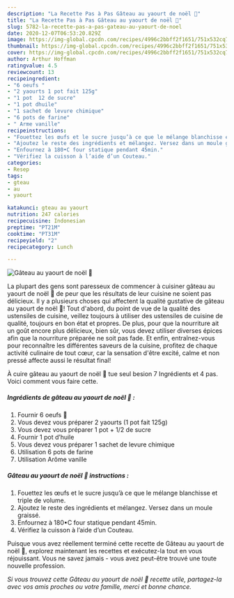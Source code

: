 ```yaml
---
description: "La Recette Pas à Pas Gâteau au yaourt de noël 🤶"
title: "La Recette Pas à Pas Gâteau au yaourt de noël 🤶"
slug: 5782-la-recette-pas-a-pas-gateau-au-yaourt-de-noel
date: 2020-12-07T06:53:20.829Z
image: https://img-global.cpcdn.com/recipes/4996c2bbff2f1651/751x532cq70/gateau-au-yaourt-de-noel-🤶-photo-principale-de-la-recette.jpg
thumbnail: https://img-global.cpcdn.com/recipes/4996c2bbff2f1651/751x532cq70/gateau-au-yaourt-de-noel-🤶-photo-principale-de-la-recette.jpg
cover: https://img-global.cpcdn.com/recipes/4996c2bbff2f1651/751x532cq70/gateau-au-yaourt-de-noel-🤶-photo-principale-de-la-recette.jpg
author: Arthur Hoffman
ratingvalue: 4.5
reviewcount: 13
recipeingredient:
- "6 oeufs "
- "2 yaourts 1 pot fait 125g"
- "1 pot  12 de sucre"
- "1 pot dhuile"
- "1 sachet de levure chimique"
- "6 pots de farine"
- " Arme vanille"
recipeinstructions:
- "Fouettez les œufs et le sucre jusqu’à ce que le mélange blanchisse et triple de volume."
- "Ajoutez le reste des ingrédients et mélangez. Versez dans un moule graissé."
- "Enfournez à 180•C four statique pendant 45min."
- "Vérifiez la cuisson à l’aide d’un Couteau."
categories:
- Resep
tags:
- gteau
- au
- yaourt

katakunci: gteau au yaourt 
nutrition: 247 calories
recipecuisine: Indonesian
preptime: "PT21M"
cooktime: "PT31M"
recipeyield: "2"
recipecategory: Lunch

---
```



![Gâteau au yaourt de noël 🤶](https://img-global.cpcdn.com/recipes/4996c2bbff2f1651/751x532cq70/gateau-au-yaourt-de-noel-🤶-photo-principale-de-la-recette.jpg)

La plupart des gens sont paresseux de commencer à cuisiner gâteau au yaourt de noël 🤶 de peur que les résultats de leur cuisine ne soient pas délicieux. Il y a plusieurs choses qui affectent la qualité gustative de gâteau au yaourt de noël 🤶! Tout d'abord, du point de vue de la qualité des ustensiles de cuisine, veillez toujours à utiliser des ustensiles de cuisine de qualité, toujours en bon état et propres. De plus, pour que la nourriture ait un goût encore plus délicieux, bien sûr, vous devez utiliser diverses épices afin que la nourriture préparée ne soit pas fade. Et enfin, entraînez-vous pour reconnaître les différentes saveurs de la cuisine, profitez de chaque activité culinaire de tout cœur, car la sensation d'être excité, calme et non pressé affecte aussi le résultat final!

<!--inarticleads1-->

À cuire gâteau au yaourt de noël 🤶 tue seul besion 7 Ingrédients et 4 pas. Voici comment vous faire cette.

##### Ingrédients de gâteau au yaourt de noël 🤶 :

1. Fournir 6 oeufs 🥚
1. Vous devez vous préparer 2 yaourts (1 pot fait 125g)
1. Vous devez vous préparer 1 pot + 1/2 de sucre
1. Fournir 1 pot d’huile
1. Vous devez vous préparer 1 sachet de levure chimique
1. Utilisation 6 pots de farine
1. Utilisation  Arôme vanille




<!--inarticleads2-->

##### Gâteau au yaourt de noël 🤶 instructions :

1. Fouettez les œufs et le sucre jusqu’à ce que le mélange blanchisse et triple de volume.
1. Ajoutez le reste des ingrédients et mélangez. Versez dans un moule graissé.
1. Enfournez à 180•C four statique pendant 45min.
1. Vérifiez la cuisson à l’aide d’un Couteau.




<!--inarticleads1-->

<p>
Puisque vous avez réellement terminé cette recette de Gâteau au yaourt de noël 🤶, explorez maintenant les recettes et exécutez-la tout en vous réjouissant. Vous ne savez jamais - vous avez peut-être trouvé une toute nouvelle profession.
</p>

<p>
<i>Si vous trouvez cette Gâteau au yaourt de noël 🤶 recette utile, partagez-la avec vos amis proches ou votre famille, merci et bonne chance.</i>
</p>
